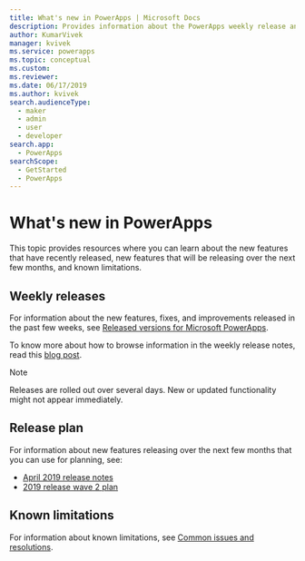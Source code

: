 ```yaml
---
title: What's new in PowerApps | Microsoft Docs
description: Provides information about the PowerApps weekly release and release notes
author: KumarVivek
manager: kvivek
ms.service: powerapps
ms.topic: conceptual
ms.custom: 
ms.reviewer: 
ms.date: 06/17/2019
ms.author: kvivek
search.audienceType: 
  - maker
  - admin
  - user
  - developer
search.app: 
  - PowerApps
searchScope:
  - GetStarted
  - PowerApps
---
```


# What's new in PowerApps

This topic provides resources where you can learn about the new features that have recently released, new features that will be releasing over the next few months, and known limitations.

## Weekly releases

For information about the new features, fixes, and improvements released in the past few weeks, see [Released versions for Microsoft PowerApps](https://docs.microsoft.com/business-applications-release-notes/powerplatform/released-versions/powerapps).

To know more about how to browse information in the weekly release notes, read this [blog post](https://powerapps.microsoft.com/blog/stay-tuned-with-the-latest-features-and-fixes-through-powerapps-weekly-release-notes/).

> [!NOTE]
> Releases are rolled out over several days. New or updated functionality might not appear immediately.

## Release plan

For information about new features releasing over the next few months that you can use for planning, see:
- [April 2019 release notes](https://docs.microsoft.com/business-applications-release-notes/April19/microsoft-powerapps/planned-features)
- [2019 release wave 2 plan](https://docs.microsoft.com/power-platform-release-plan/2019wave2/microsoft-powerapps/planned-features)

## Known limitations

For information about known limitations, see [Common issues and resolutions](common-issues-and-resolutions.md).
